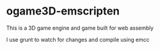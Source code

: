 # ogame3D-emscripten
This is a 3D game engine and game built for web assembly

I use grunt to watch for changes and compile using emcc
